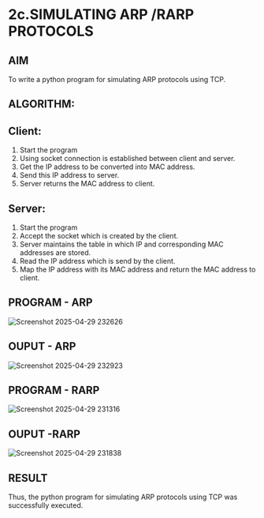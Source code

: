 # 2c.SIMULATING ARP /RARP PROTOCOLS
## AIM
To write a python program for simulating ARP protocols using TCP.
## ALGORITHM:
## Client:
1. Start the program
2. Using socket connection is established between client and server.
3. Get the IP address to be converted into MAC address.
4. Send this IP address to server.
5. Server returns the MAC address to client.
## Server:
1. Start the program
2. Accept the socket which is created by the client.
3. Server maintains the table in which IP and corresponding MAC addresses are
stored.
4. Read the IP address which is send by the client.
5. Map the IP address with its MAC address and return the MAC address to client.

## PROGRAM - ARP
![Screenshot 2025-04-29 232626](https://github.com/user-attachments/assets/ed49aa39-9076-4d26-9523-e9c8dbdb3739)

## OUPUT - ARP
![Screenshot 2025-04-29 232923](https://github.com/user-attachments/assets/0d9bb3b0-c61e-4276-8e90-865c02cb39ba)

## PROGRAM - RARP
![Screenshot 2025-04-29 231316](https://github.com/user-attachments/assets/abbb7351-065d-4089-96e1-08538f004330)

## OUPUT -RARP
![Screenshot 2025-04-29 231838](https://github.com/user-attachments/assets/2276607b-f766-4751-a1c5-f2ce41a43c7e)

## RESULT
Thus, the python program for simulating ARP protocols using TCP was successfully 
executed.
